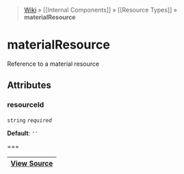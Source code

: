 > [Wiki](Home) » [[Internal Components]] » [[Resource Types]] » **materialResource**

# materialResource

Reference to a material resource

## Attributes

### resourceId
``` string ``` *``` required ```*

**Default**: `''`

===

|**[View Source](../blob/master/src/lib/descriptors/Resource/MaterialResourceDescriptor.js)**|
 ---|

